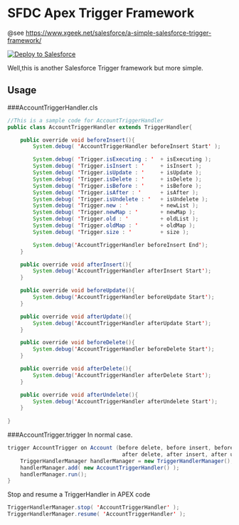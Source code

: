 # SFDC Apex Trigger Framework
@see https://www.xgeek.net/salesforce/a-simple-salesforce-trigger-framework/

<a href="https://githubsfdeploy.herokuapp.com?owner=xgeek-net&repo=sfdc-apex-trigger-framework">
  <img alt="Deploy to Salesforce"
       src="https://raw.githubusercontent.com/afawcett/githubsfdeploy/master/src/main/webapp/resources/img/deploy.png">
</a>

Well,this is another Salesforce Trigger framework but more simple.

## Usage
###AccountTriggerHandler.cls
```java
//This is a sample code for AccountTriggerHandler
public class AccountTriggerHandler extends TriggerHandler{

    public override void beforeInsert(){
    	System.debug( 'AccountTriggerHandler beforeInsert Start' );

    	System.debug( 'Trigger.isExecuting : ' 	+ isExecuting );
    	System.debug( 'Trigger.isInsert : ' 	+ isInsert );
    	System.debug( 'Trigger.isUpdate : ' 	+ isUpdate );
    	System.debug( 'Trigger.isDelete : ' 	+ isDelete );
    	System.debug( 'Trigger.isBefore : ' 	+ isBefore );
    	System.debug( 'Trigger.isAfter : ' 		+ isAfter );
    	System.debug( 'Trigger.isUndelete : ' 	+ isUndelete );
    	System.debug( 'Trigger.new : ' 			+ newList );
    	System.debug( 'Trigger.newMap : ' 		+ newMap );
    	System.debug( 'Trigger.old : ' 			+ oldList );
    	System.debug( 'Trigger.oldMap : ' 		+ oldMap );
    	System.debug( 'Trigger.size : ' 		+ size );

    	System.debug('AccountTriggerHandler beforeInsert End');
    }

    public override void afterInsert(){
    	System.debug('AccountTriggerHandler afterInsert Start');
    }

    public override void beforeUpdate(){
    	System.debug('AccountTriggerHandler beforeUpdate Start');
    }

    public override void afterUpdate(){
    	System.debug('AccountTriggerHandler afterUpdate Start');
    }

    public override void beforeDelete(){
    	System.debug('AccountTriggerHandler beforeDelete Start');
    }

    public override void afterDelete(){
    	System.debug('AccountTriggerHandler afterDelete Start');
    }

    public override void afterUndelete(){
    	System.debug('AccountTriggerHandler afterUndelete Start');
    }
    
}
```
###AccountTrigger.trigger
In normal case.
```java
trigger AccountTrigger on Account (before delete, before insert, before update, 
                                    after delete, after insert, after update,after Undelete) {
    TriggerHandlerManager handlerManager = new TriggerHandlerManager();
    handlerManager.add( new AccountTriggerHandler() );
    handlerManager.run();
}
```
Stop and resume a TriggerHandler in APEX code
```java
TriggerHandlerManager.stop( 'AccountTriggerHandler' );
TriggerHandlerManager.resume( 'AccountTriggerHandler' );
```
